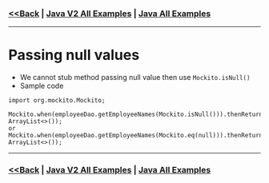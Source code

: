 ### [<<Back](../README.md) | [Java V2 All Examples](https://github.com/avinashbabudonthu/java/blob/master/java-v2/README.md) | [Java All Examples](https://github.com/avinashbabudonthu/java/blob/master/README.md)
------
# Passing null values
* We cannot stub method passing null value then use `Mockito.isNull()`
* Sample code
```
import org.mockito.Mockito;

Mockito.when(employeeDao.getEmployeeNames(Mockito.isNull())).thenReturn(new ArrayList<>());
or
Mockito.when(employeeDao.getEmployeeNames(Mockito.eq(null))).thenReturn(new ArrayList<>());
```
------
### [<<Back](../README.md) | [Java V2 All Examples](https://github.com/avinashbabudonthu/java/blob/master/java-v2/README.md) | [Java All Examples](https://github.com/avinashbabudonthu/java/blob/master/README.md)